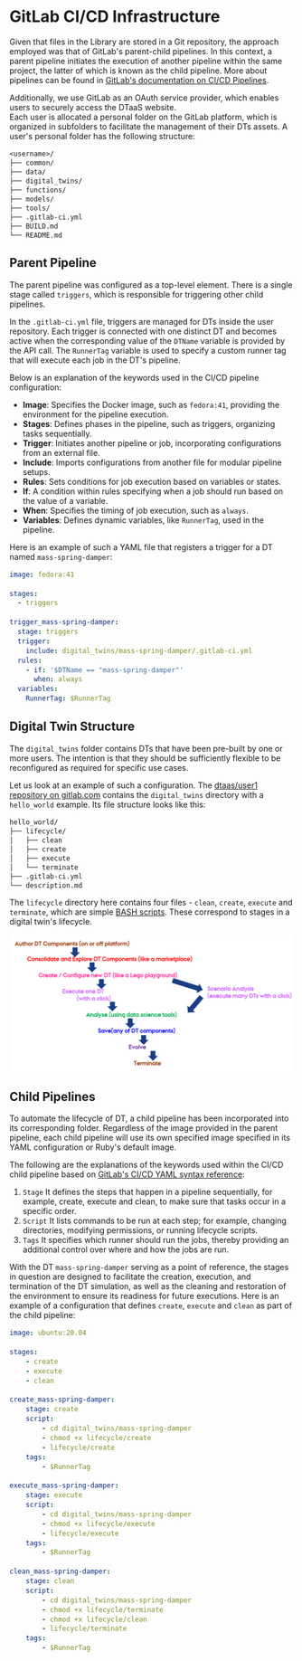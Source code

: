 # GitLab CI/CD Infrastructure

Given that files in the Library are stored in a Git repository, the approach
employed was that of GitLab's parent-child pipelines. In this context, a parent
pipeline initiates the execution of another pipeline within the same project,
the latter of which is known as the child pipeline. More about pipelines can be
found in
[GitLab's documentation on CI/CD Pipelines](https://docs.gitlab.com/ee/ci/pipelines/).

Additionally, we use GitLab as an OAuth service provider, which enables users to
securely access the DTaaS website.<br>
Each user is allocated a personal folder on the GitLab platform, which is
organized in subfolders to facilitate the management of their DTs assets.
A user's personal folder has the following structure:

```text
<username>/
├── common/
├── data/
├── digital_twins/
├── functions/
├── models/
├── tools/
├── .gitlab-ci.yml
├── BUILD.md
└── README.md
```

## Parent Pipeline

The parent pipeline was configured as a top-level element. There is a single
stage called `triggers`, which is responsible for triggering other child
pipelines.

In the `.gitlab-ci.yml` file, triggers are managed for DTs inside the user
repository. Each trigger is connected with one distinct DT and becomes active
when the corresponding value of the `DTName` variable is provided by the API
call. The `RunnerTag` variable is used to specify a custom runner tag that will
execute each job in the DT's pipeline.

Below is an explanation of the keywords used in the CI/CD pipeline configuration:

- **Image**: Specifies the Docker image, such as `fedora:41`, providing the
  environment for the pipeline execution.
- **Stages**: Defines phases in the pipeline, such as triggers, organizing tasks
  sequentially.
- **Trigger**: Initiates another pipeline or job, incorporating configurations
  from an external file.
- **Include**: Imports configurations from another file for modular pipeline
  setups.
- **Rules**: Sets conditions for job execution based on variables or states.
- **If**: A condition within rules specifying when a job should run based on the
  value of a variable.
- **When**: Specifies the timing of job execution, such as `always`.
- **Variables**: Defines dynamic variables, like `RunnerTag`, used in the
  pipeline.

Here is an example of such a YAML file that registers a trigger for a DT named
`mass-spring-damper`:

```yaml
image: fedora:41

stages:
  - triggers

trigger_mass-spring-damper:
  stage: triggers
  trigger:
    include: digital_twins/mass-spring-damper/.gitlab-ci.yml
  rules:
    - if: '$DTName == "mass-spring-damper"'
      when: always
  variables:
    RunnerTag: $RunnerTag
```

## Digital Twin Structure

The `digital_twins` folder contains DTs that have been pre-built by one or
more users. The intention is that they should be sufficiently flexible to be
reconfigured as required for specific use cases.

Let us look at an example of such a configuration. The
[dtaas/user1 repository on gitlab.com](https://gitlab.com/dtaas/user1) contains
the `digital_twins` directory with a `hello_world` example. Its file structure
looks like this:

```text
hello_world/
├── lifecycle/
│   ├── clean
│   ├── create
│   ├── execute
│   └── terminate
├── .gitlab-ci.yml
└── description.md
```

The `lifecycle` directory here contains four files - `clean`, `create`,
`execute` and `terminate`, which are simple
[BASH scripts](https://www.gnu.org/software/bash/). These correspond to stages
in a digital twin's lifecycle.

![Digital Twin Lifecycle](./images/dt-lifecycle.png)

## Child Pipelines

To automate the lifecycle of DT, a child pipeline has been incorporated into
its corresponding folder. Regardless of the image provided in the parent
pipeline, each child pipeline will use its own specified image specified in
its YAML configuration or Ruby's default image.

The following are the explanations of the keywords used within the CI/CD child
pipeline based on
[GitLab's CI/CD YAML syntax reference](https://docs.gitlab.com/ee/ci/yaml/):

1. `Stage`
   It defines the steps that happen in a pipeline sequentially, for example,
   create, execute and clean, to make sure that tasks occur in a specific order.
1. `Script`
   It lists commands to be run at each step; for example, changing directories,
   modifying permissions, or running lifecycle scripts.
1. `Tags`
   It specifies which runner should run the jobs, thereby providing an
   additional control over where and how the jobs are run.

With the DT `mass-spring-damper` serving as a point of reference,
the stages in question are designed to facilitate the creation, execution, and
termination of the DT simulation, as well as the cleaning and restoration of the
environment to ensure its readiness for future executions. Here is an example of
a configuration that defines `create`, `execute` and `clean` as part of the
child pipeline:

```yaml
image: ubuntu:20.04

stages:
    - create
    - execute
    - clean

create_mass-spring-damper:
    stage: create
    script:
        - cd digital_twins/mass-spring-damper
        - chmod +x lifecycle/create
        - lifecycle/create
    tags:
        - $RunnerTag

execute_mass-spring-damper:
    stage: execute
    script:
        - cd digital_twins/mass-spring-damper
        - chmod +x lifecycle/execute
        - lifecycle/execute
    tags:
        - $RunnerTag

clean_mass-spring-damper:
    stage: clean
    script:
        - cd digital_twins/mass-spring-damper
        - chmod +x lifecycle/terminate
        - chmod +x lifecycle/clean
        - lifecycle/terminate
    tags:
        - $RunnerTag
```
